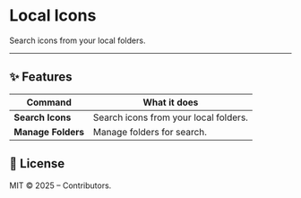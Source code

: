 # Local Icons

Search icons from your local folders.

---

## ✨ Features

| Command            | What it does                          |
| ------------------ | ------------------------------------- |
| **Search Icons**   | Search icons from your local folders. |
| **Manage Folders** | Manage folders for search.            |

## 📜 License

MIT © 2025 – Contributors.
